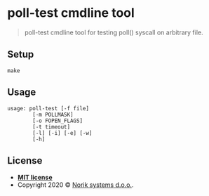# poll-test cmdline tool

> poll-test cmdline tool for testing poll() syscall on arbitrary file.

## Setup

```shell
make
```

## Usage

```shell
usage: poll-test [-f file]
        [-m POLLMASK]
        [-o FOPEN_FLAGS]
        [-t timeout]
        [-l] [-i] [-e] [-w]
        [-h]
```

## License

- **[MIT license](http://opensource.org/licenses/mit-license.php)**
- Copyright 2020 © <a href="http://www.norik.com" target="_blank">Norik systems d.o.o.</a>.

